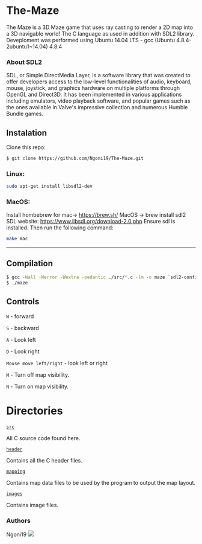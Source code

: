 # The-Maze
The Maze is a 3D Maze game that uses ray casting to render a 2D map into a 3D navigable world! The C language as used in addition with SDL2 library.
Deveploment was performed using Ubuntu 14.04 LTS - gcc (Ubuntu 4.8.4-2ubuntu1~14.04) 4.8.4

### About SDL2 

SDL, or Simple DirectMedia Layer, is a software library that was created to offer developers access to the low-level functionalities of audio, keyboard, mouse, joystick, and graphics hardware on multiple platforms through OpenGL and Direct3D. It has been implemented in various applications including emulators, video playback software, and popular games such as the ones available in Valve's impressive collection and numerous Humble Bundle games.

## Instalation 
Clone this repo:

```sh
$ git clone https://github.com/Ngoni19/The-Maze.git
```

### Linux: 
```bash
sudo apt-get install libsdl2-dev
```
### MacOS:
Install hombebrew for mac-> https://brew.sh/
MacOS -> brew install sdl2
SDL website: https://www.libsdl.org/download-2.0.php
Ensure sdl is installed. Then run the following command:

```bash
make mac
```
---
## Compilation
```sh
$ gcc -Wall -Werror -Wextra -pedantic ./src/*.c -lm -o maze `sdl2-config --cflags` `sdl2-config --libs`;
$ ./maze
```


## Controls

```W``` - forward

```S``` - backward

```A``` - Look left

```D``` - Look right

```Mouse move left/right``` - look left or right

```M``` - Turn off map visibility.

```N``` - Turn on map visibility.

# Directories

[`src`](https://github.com/Ngoni19/The-Maze/tree/main/src)

All C source code found here.

[`header`](https://github.com/Ngoni19/The-Maze/tree/main/header)

Contains all the C header files.

[`mapping`](https://github.com/Ngoni19/The-Maze/tree/main/mapping)

Contains map data files to be used by the program to output the map layout.

[`images`]()

Contains image files.

### Authors
Ngoni19 <a href = "https://wa.me/+263776264077"><img src="https://img.icons8.com/fluent/48/000000/whatsapp.png"></a>